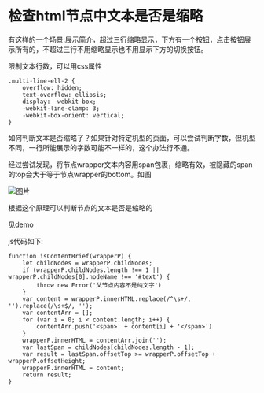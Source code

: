 # 检查html节点中文本是否是缩略

有这样的一个场景:展示简介，超过三行缩略显示，下方有一个按钮，点击按钮展示所有的，不超过三行不用缩略显示也不用显示下方的切换按钮。

限制文本行数，可以用css属性
```
.multi-line-ell-2 {
    overflow: hidden;
    text-overflow: ellipsis;
    display: -webkit-box;
    -webkit-line-clamp: 3;
    -webkit-box-orient: vertical;
}
```

如何判断文本是否缩略了？如果针对特定机型的页面，可以尝试判断字数，但机型不同，一行所能展示的字数可能不一样的，这个办法行不通。

经过尝试发现，将节点wrapper文本内容用span包裹，缩略有效，被隐藏的span的top会大于等于节点wrapper的bottom。如图

![图片](https://p.qpic.cn/wyp_pic/duc2TvpEgSQic1bTK3W7QPEA4AHxQXsTRYqmNV1ISLE0yOXbkibyAebFKSLtqdoOxF/0)

根据这个原理可以判断节点的文本是否是缩略的

见[demo](https://github.com/folger-fan/widget/blob/master/isContentBrief/demo.html)

js代码如下:

```
function isContentBrief(wrapperP) {
    let childNodes = wrapperP.childNodes;
    if (wrapperP.childNodes.length !== 1 || wrapperP.childNodes[0].nodeName !== '#text') {
        throw new Error('父节点内容不是纯文字')
    }
    var content = wrapperP.innerHTML.replace(/^\s+/, '').replace(/\s+$/, '');
    var contentArr = [];
    for (var i = 0; i < content.length; i++) {
        contentArr.push('<span>' + content[i] + '</span>')
    }
    wrapperP.innerHTML = contentArr.join('');
    var lastSpan = childNodes[childNodes.length - 1];
    var result = lastSpan.offsetTop >= wrapperP.offsetTop + wrapperP.offsetHeight;
    wrapperP.innerHTML = content;
    return result;
}
```
